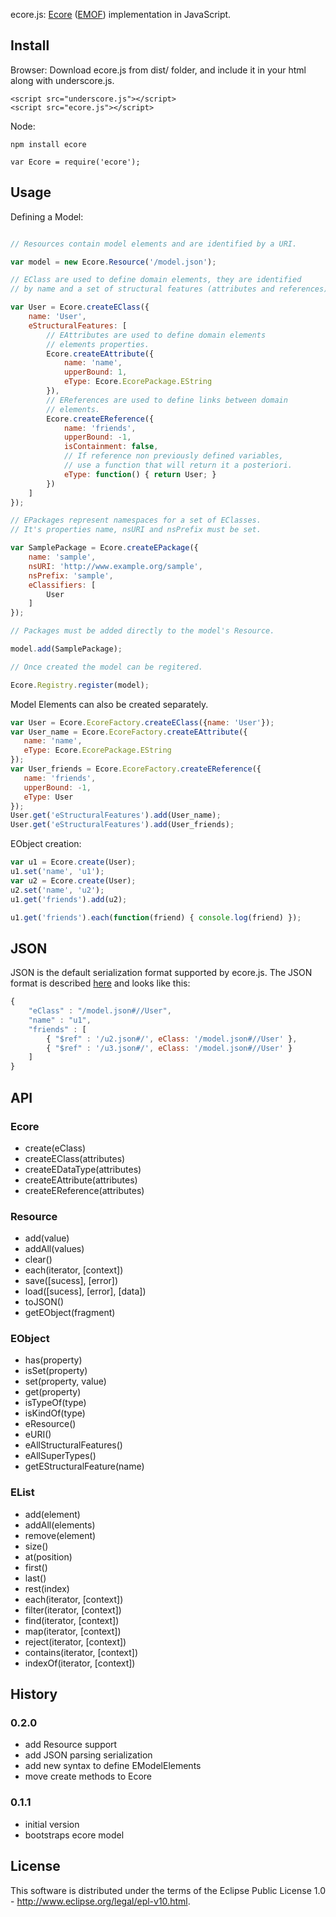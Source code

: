ecore.js: [Ecore](http://www.eclipse.org/modeling/emf/?project=emf) ([EMOF](http://en.wikipedia.org/wiki/Meta-Object_Facility)) implementation in JavaScript.

## Install

Browser:
Download ecore.js from dist/ folder, and include it in your html along with underscore.js.

```
<script src="underscore.js"></script>
<script src="ecore.js"></script>
```

Node:

```
npm install ecore

var Ecore = require('ecore');
```

## Usage

Defining a Model:

```javascript

// Resources contain model elements and are identified by a URI.

var model = new Ecore.Resource('/model.json');

// EClass are used to define domain elements, they are identified
// by name and a set of structural features (attributes and references).

var User = Ecore.createEClass({
    name: 'User',
    eStructuralFeatures: [
        // EAttributes are used to define domain elements
        // elements properties.
        Ecore.createEAttribute({
            name: 'name',
            upperBound: 1,
            eType: Ecore.EcorePackage.EString
        }),
        // EReferences are used to define links between domain
        // elements.
        Ecore.createEReference({
            name: 'friends',
            upperBound: -1,
            isContainment: false,
            // If reference non previously defined variables,
            // use a function that will return it a posteriori.
            eType: function() { return User; }
        })
    ]
});

// EPackages represent namespaces for a set of EClasses.
// It's properties name, nsURI and nsPrefix must be set.

var SamplePackage = Ecore.createEPackage({
    name: 'sample',
    nsURI: 'http://www.example.org/sample',
    nsPrefix: 'sample',
    eClassifiers: [
        User
    ]
});

// Packages must be added directly to the model's Resource.

model.add(SamplePackage);

// Once created the model can be regitered.

Ecore.Registry.register(model);

```

Model Elements can also be created separately.

```javascript
var User = Ecore.EcoreFactory.createEClass({name: 'User'});
var User_name = Ecore.EcoreFactory.createEAttribute({
   name: 'name',
   eType: Ecore.EcorePackage.EString
});
var User_friends = Ecore.EcoreFactory.createEReference({
   name: 'friends',
   upperBound: -1,
   eType: User
});
User.get('eStructuralFeatures').add(User_name);
User.get('eStructuralFeatures').add(User_friends);
```

EObject creation:

```javascript
var u1 = Ecore.create(User);
u1.set('name', 'u1');
var u2 = Ecore.create(User);
u2.set('name', 'u2');
u1.get('friends').add(u2);

u1.get('friends').each(function(friend) { console.log(friend) });
```

## JSON

JSON is the default serialization format supported by ecore.js. The JSON format is
described [here](https://github.com/ghillairet/emfjson) and looks like this:

```javascript
{
    "eClass" : "/model.json#//User",
    "name" : "u1",
    "friends" : [
        { "$ref" : '/u2.json#/', eClass: '/model.json#//User' },
        { "$ref" : '/u3.json#/', eClass: '/model.json#//User' }
    ]
}
```

## API

### Ecore
 - create(eClass)
 - createEClass(attributes)
 - createEDataType(attributes)
 - createEAttribute(attributes)
 - createEReference(attributes)

### Resource
 - add(value)
 - addAll(values)
 - clear()
 - each(iterator, [context])
 - save([sucess], [error])
 - load([sucess], [error], [data])
 - toJSON()
 - getEObject(fragment)

### EObject
 - has(property)
 - isSet(property)
 - set(property, value)
 - get(property)
 - isTypeOf(type)
 - isKindOf(type)
 - eResource()
 - eURI()
 - eAllStructuralFeatures()
 - eAllSuperTypes()
 - getEStructuralFeature(name)

### EList
 - add(element)
 - addAll(elements)
 - remove(element)
 - size()
 - at(position)
 - first()
 - last()
 - rest(index)
 - each(iterator, [context])
 - filter(iterator, [context])
 - find(iterator, [context])
 - map(iterator, [context])
 - reject(iterator, [context])
 - contains(iterator, [context])
 - indexOf(iterator, [context])


## History

### 0.2.0
 - add Resource support
 - add JSON parsing serialization
 - add new syntax to define EModelElements
 - move create methods to Ecore

### 0.1.1
 - initial version
 - bootstraps ecore model

## License
This software is distributed under the terms of the Eclipse Public License 1.0 - http://www.eclipse.org/legal/epl-v10.html.


